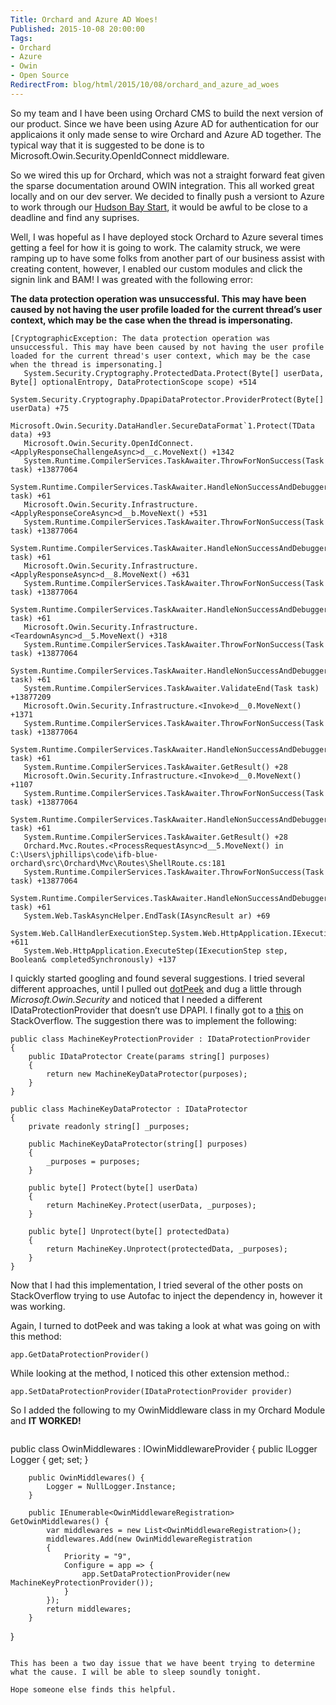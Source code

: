 ```yaml
---
Title: Orchard and Azure AD Woes!
Published: 2015-10-08 20:00:00
Tags:
- Orchard
- Azure
- Owin
- Open Source
RedirectFrom: blog/html/2015/10/08/orchard_and_azure_ad_woes
---
```


So my team and I have been using Orchard CMS to build the next version of our product. Since we have been using Azure AD for authentication for our applicaions it only made sense to wire Orchard and Azure AD together. The typical way that it is suggested to be done is to Microsoft.Owin.Security.OpenIdConnect middleware.

So we wired this up for Orchard, which was not a straight forward feat given the sparse documentation around OWIN integration. This all worked great locally and
on our dev server. We decided to finally push a versiont to Azure to work through our [Hudson Bay Start](http://www.stickyminds.com/article/hudsons-bay-start), it would be awful to be close to a deadline and find any suprises.

Well, I was hopeful as I have deployed stock Orchard to Azure several times getting a feel for how it is going to work. The calamity struck, we were ramping up to have some folks from another part of our business assist with creating content, however, I enabled our custom modules and click the signin link and BAM! I was greated with the following error:

**The data protection operation was unsuccessful. This may have been caused by not having the user profile loaded for the current thread’s user context, which may be the case when the thread is impersonating.**

```
[CryptographicException: The data protection operation was unsuccessful. This may have been caused by not having the user profile loaded for the current thread's user context, which may be the case when the thread is impersonating.]
   System.Security.Cryptography.ProtectedData.Protect(Byte[] userData, Byte[] optionalEntropy, DataProtectionScope scope) +514
   System.Security.Cryptography.DpapiDataProtector.ProviderProtect(Byte[] userData) +75
   Microsoft.Owin.Security.DataHandler.SecureDataFormat`1.Protect(TData data) +93
   Microsoft.Owin.Security.OpenIdConnect.<ApplyResponseChallengeAsync>d__c.MoveNext() +1342
   System.Runtime.CompilerServices.TaskAwaiter.ThrowForNonSuccess(Task task) +13877064
   System.Runtime.CompilerServices.TaskAwaiter.HandleNonSuccessAndDebuggerNotification(Task task) +61
   Microsoft.Owin.Security.Infrastructure.<ApplyResponseCoreAsync>d__b.MoveNext() +531
   System.Runtime.CompilerServices.TaskAwaiter.ThrowForNonSuccess(Task task) +13877064
   System.Runtime.CompilerServices.TaskAwaiter.HandleNonSuccessAndDebuggerNotification(Task task) +61
   Microsoft.Owin.Security.Infrastructure.<ApplyResponseAsync>d__8.MoveNext() +631
   System.Runtime.CompilerServices.TaskAwaiter.ThrowForNonSuccess(Task task) +13877064
   System.Runtime.CompilerServices.TaskAwaiter.HandleNonSuccessAndDebuggerNotification(Task task) +61
   Microsoft.Owin.Security.Infrastructure.<TeardownAsync>d__5.MoveNext() +318
   System.Runtime.CompilerServices.TaskAwaiter.ThrowForNonSuccess(Task task) +13877064
   System.Runtime.CompilerServices.TaskAwaiter.HandleNonSuccessAndDebuggerNotification(Task task) +61
   System.Runtime.CompilerServices.TaskAwaiter.ValidateEnd(Task task) +13877209
   Microsoft.Owin.Security.Infrastructure.<Invoke>d__0.MoveNext() +1371
   System.Runtime.CompilerServices.TaskAwaiter.ThrowForNonSuccess(Task task) +13877064
   System.Runtime.CompilerServices.TaskAwaiter.HandleNonSuccessAndDebuggerNotification(Task task) +61
   System.Runtime.CompilerServices.TaskAwaiter.GetResult() +28
   Microsoft.Owin.Security.Infrastructure.<Invoke>d__0.MoveNext() +1107
   System.Runtime.CompilerServices.TaskAwaiter.ThrowForNonSuccess(Task task) +13877064
   System.Runtime.CompilerServices.TaskAwaiter.HandleNonSuccessAndDebuggerNotification(Task task) +61
   System.Runtime.CompilerServices.TaskAwaiter.GetResult() +28
   Orchard.Mvc.Routes.<ProcessRequestAsync>d__5.MoveNext() in C:\Users\jphillips\code\ifb-blue-orchard\src\Orchard\Mvc\Routes\ShellRoute.cs:181
   System.Runtime.CompilerServices.TaskAwaiter.ThrowForNonSuccess(Task task) +13877064
   System.Runtime.CompilerServices.TaskAwaiter.HandleNonSuccessAndDebuggerNotification(Task task) +61
   System.Web.TaskAsyncHelper.EndTask(IAsyncResult ar) +69
   System.Web.CallHandlerExecutionStep.System.Web.HttpApplication.IExecutionStep.Execute() +611
   System.Web.HttpApplication.ExecuteStep(IExecutionStep step, Boolean& completedSynchronously) +137
```

I quickly started googling and found several suggestions. I tried several different approaches, until I pulled out [dotPeek](https://www.jetbrains.com/decompiler/) and dug a little through
_Microsoft.Owin.Security_ and noticed that I needed a different IDataProtectionProvider that doesn’t use DPAPI. I finally got to a [this](http://stackoverflow.com/questions/23455579/generating-reset-password-token-does-not-work-in-azure-website) on StackOverflow.  The suggestion there was to implement the following:

```
public class MachineKeyProtectionProvider : IDataProtectionProvider
{
    public IDataProtector Create(params string[] purposes)
    {
        return new MachineKeyDataProtector(purposes);
    }
}

public class MachineKeyDataProtector : IDataProtector
{
    private readonly string[] _purposes;

    public MachineKeyDataProtector(string[] purposes)
    {
        _purposes = purposes;
    }

    public byte[] Protect(byte[] userData)
    {
        return MachineKey.Protect(userData, _purposes);
    }

    public byte[] Unprotect(byte[] protectedData)
    {
        return MachineKey.Unprotect(protectedData, _purposes);
    }
}
```

Now that I had this implementation, I tried several of the other posts on StackOverflow trying to use Autofac to inject the dependency in, however it was working.

Again, I turned to dotPeek and was taking a look at what was going on with this method:

```
app.GetDataProtectionProvider()
```

While looking at the method, I noticed this other extension method.:

```
app.SetDataProtectionProvider(IDataProtectionProvider provider)
```

So I added the following to my OwinMiddleware class in my Orchard Module and **IT WORKED!**

```

```
public class OwinMiddlewares : IOwinMiddlewareProvider {
        public ILogger Logger { get; set; }

        public OwinMiddlewares() {
            Logger = NullLogger.Instance;
        }

        public IEnumerable<OwinMiddlewareRegistration> GetOwinMiddlewares() { 
            var middlewares = new List<OwinMiddlewareRegistration>();
            middlewares.Add(new OwinMiddlewareRegistration
            {
                Priority = "9",
                Configure = app => {
                    app.SetDataProtectionProvider(new MachineKeyProtectionProvider());
                }
            });
            return middlewares;
        }
}
```

This has been a two day issue that we have beent trying to determine what the cause. I will be able to sleep soundly tonight.

Hope someone else finds this helpful.